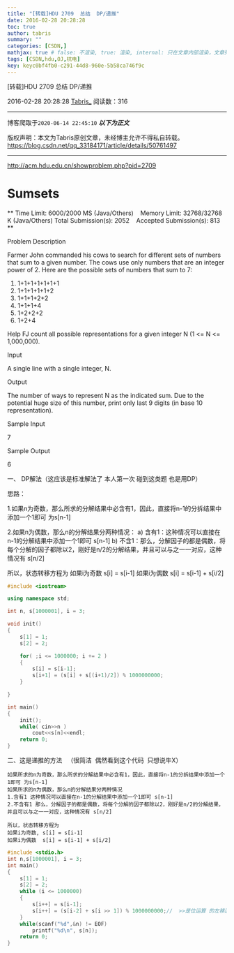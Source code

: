 ```yaml
---
title: "[转载]HDU 2709  总结  DP/递推"
date: 2016-02-28 20:28:28
toc: true
author: tabris
summary: ""
categories: [CSDN,]
mathjax: true # false: 不渲染, true: 渲染, internal: 只在文章内部渲染，文章列表中不渲染
tags: [CSDN,hdu,OJ,杭电]
key: keyc0bf4fb0-c291-44d8-960e-5b58ca746f9c
---
```


[转载]HDU 2709  总结  DP/递推

2016-02-28 20:28:28  [Tabris_](https://me.csdn.net/qq_33184171) 阅读数：316

---

博客爬取于`2020-06-14 22:45:10`
***以下为正文***

版权声明：本文为Tabris原创文章，未经博主允许不得私自转载。
https://blog.csdn.net/qq_33184171/article/details/50761497

<!-- more -->

---


http://acm.hdu.edu.cn/showproblem.php?pid=2709



#  Sumsets

** Time Limit: 6000/2000 MS (Java/Others)    Memory Limit: 32768/32768 K (Java/Others)
Total Submission(s): 2052    Accepted Submission(s): 813
**


Problem Description

Farmer John commanded his cows to search for different sets of numbers that
sum to a given number. The cows use only numbers that are an integer power of
2. Here are the possible sets of numbers that sum to 7:

1) 1+1+1+1+1+1+1
2) 1+1+1+1+1+2
3) 1+1+1+2+2
4) 1+1+1+4
5) 1+2+2+2
6) 1+2+4

Help FJ count all possible representations for a given integer N (1 <= N <=
1,000,000).



Input

A single line with a single integer, N.



Output

The number of ways to represent N as the indicated sum. Due to the potential
huge size of this number, print only last 9 digits (in base 10
representation).



Sample Input

7



Sample Output

6



一、 DP解法（这应该是标准解法了 本人第一次 碰到这类题 也是用DP）

思路：

1.如果n为奇数，那么所求的分解结果中必含有1，因此，直接将n-1的分拆结果中添加一个1即可 为s[n-1]

2.如果n为偶数，那么n的分解结果分两种情况：
a) 含有1：这种情况可以直接在n-1的分解结果中添加一个1即可 s[n-1]
b) 不含1：那么，分解因子的都是偶数，将每个分解的因子都除以2，刚好是n/2的分解结果，并且可以与之一一对应，这种情况有 s[n/2]

所以，状态转移方程为
如果i为奇数 s[i] = s[i-1]
如果i为偶数 s[i] = s[i-1] + s[i/2]

```cpp
#include <iostream>

using namespace std;

int n, s[1000001], i = 3;

void init()
{
    s[1] = 1;
    s[2] = 2;

    for( ;i <= 1000000; i += 2 )
    {
        s[i] = s[i-1];
        s[i+1] = (s[i] + s[(i+1)/2]) % 1000000000;
    }

}

int main()
{
    init();
    while( cin>>n )
        cout<<s[n]<<endl;
    return 0;
}
```




二、这是递推的方法   （很简洁  偶然看到这个代码  只想说牛X）



    如果所求的n为奇数，那么所求的分解结果中必含有1，因此，直接将n-1的分拆结果中添加一个1即可 为s[n-1]
    如果所求的n为偶数，那么n的分解结果分两种情况
    1.含有1 这种情况可以直接在n-1的分解结果中添加一个1即可 s[n-1]
    2.不含有1 那么，分解因子的都是偶数，将每个分解的因子都除以2，刚好是n/2的分解结果，并且可以与之一一对应，这种情况有 s[n/2]

    所以，状态转移方程为
    如果i为奇数, s[i] = s[i-1]
    如果i为偶数  s[i] = s[i-1] + s[i/2]


```cpp
#include <stdio.h>
int n,s[1000001], i = 3;
int main()
{
    s[1] = 1;
    s[2] = 2;
    while (i <= 1000000)
    {
        s[i++] = s[i-1];
        s[i++] = (s[i-2] + s[i >> 1]) % 1000000000;//  >>是位运算 的左移运算  自行百度吧
    }
    while(scanf("%d",&n) != EOF)
        printf("%d\n", s[n]);
    return 0;
}
```